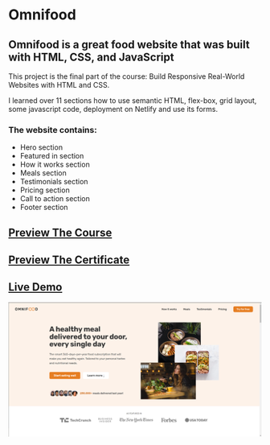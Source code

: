 # Omnifood

## Omnifood is a great food website that was built with HTML, CSS, and JavaScript

This project is the final part of the course: Build Responsive Real-World Websites with HTML and CSS.

I learned over 11 sections how to use semantic HTML, flex-box, grid layout, some javascript code, deployment on Netlify and use its forms.

### The website contains:
- Hero section
- Featured in section
- How it works section
- Meals section
- Testimonials section
- Pricing section
- Call to action section
- Footer section

## [Preview The Course](https://www.udemy.com/course/design-and-develop-a-killer-website-with-html5-and-css3/)
## [Preview The Certificate](https://www.udemy.com/certificate/UC-f6f8f768-fe8b-4fca-a3c6-061c706a41da/)
## [Live Demo](https://omnifood-muhammad.netlify.app/)

![screen shot](Omnifood.png)
